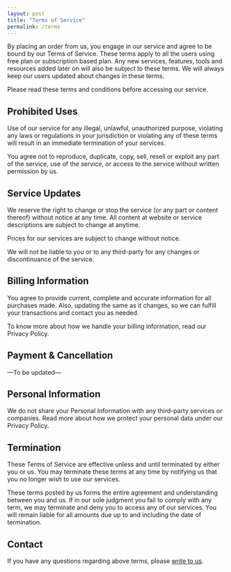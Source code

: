 ```yaml
---
layout: post
title: "Terms of Service"
permalink: /terms
---
```

By placing an order from us, you engage in our service and agree to be bound by our Terms of Service. These terms apply to all the users using free plan or subscription based plan. Any new services, features, tools and resources added later on will also be subject to these terms. We will always keep our users updated about changes in these terms.

Please read these terms and conditions before accessing our service.

## Prohibited Uses

Use of our service for any illegal, unlawful, unauthorized purpose, violating any laws or regulations in your jurisdiction or violating any of these terms will result in an immediate termination of your services.

You agree not to reproduce, duplicate, copy, sell, resell or exploit any part of the service, use of the service, or access to the service without written permission by us.

## Service Updates

We reserve the right to change or stop the service (or any part or content thereof) without notice at any time. All content at website or service descriptions are subject to change at anytime.

Prices for our services are subject to change without notice.

We will not be liable to you or to any third-party for any changes or discontinuance of the service.

## Billing Information

You agree to provide current, complete and accurate information for all purchases made. Also, updating the same as it changes, so we can fulfill your transactions and contact you as needed.

To know more about how we handle your billing information, read our Privacy Policy.

## Payment & Cancellation

—To be updated—

## Personal Information

We do not share your Personal Information with any third-party services or companies. Read more about how we protect your personal data under our Privacy Policy.

## Termination

These Terms of Service are effective unless and until terminated by either you or us. You may terminate these terms at any time by notifying us that you no longer wish to use our services.

These terms posted by us forms the entire agreement and understanding between you and us. If in our sole judgment you fail to comply with any term, we may terminate and deny you to access any of our services. You will remain liable for all amounts due up to and including the date of termination.

## Contact

If you have any questions regarding above terms, please [write to us](mailto:email@website.com).
